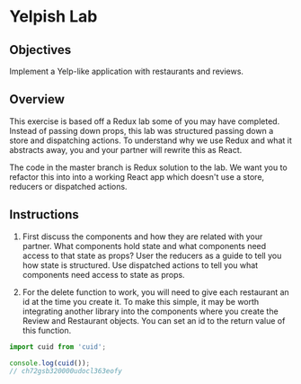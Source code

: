 # Yelpish Lab

## Objectives

Implement a Yelp-like application with restaurants and reviews.

## Overview

This exercise is based off a Redux lab some of you may have completed. Instead of passing down props, this lab was structured passing down a store and dispatching actions. To understand why we use Redux and what it abstracts away, you and your partner will rewrite this as React.

The code in the master branch is Redux solution to the lab. We want you to refactor this into into a working React app which doesn't use a store, reducers or dispatched actions.


## Instructions

1. First discuss the components and how they are related with your partner. What components hold state and what components need access to that state as props? User the reducers as a guide to tell you how state is structured. Use dispatched actions to tell you what components need access to state as props.

2. For the delete function to work, you will need to give each restaurant an id at the time you create it. To make this simple, it may be worth integrating another library into the components where you create the Review and Restaurant objects. You can set an id to the return value of this function.

  ```javascript
  import cuid from 'cuid';

  console.log(cuid());
  // ch72gsb320000udocl363eofy
  ```
